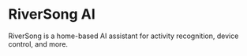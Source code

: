 # RiverSong AI

RiverSong is a home-based AI assistant for activity recognition, device control, and more.
